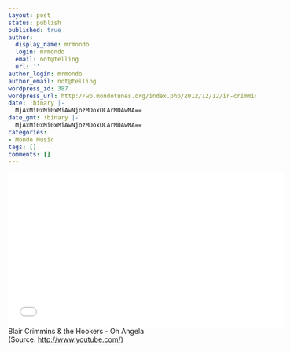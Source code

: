 ```yaml
---
layout: post
status: publish
published: true
author:
  display_name: mrmondo
  login: mrmondo
  email: not@telling
  url: ''
author_login: mrmondo
author_email: not@telling
wordpress_id: 387
wordpress_url: http://wp.mondotunes.org/index.php/2012/12/12/ir-crimmins-the-hookers-oh-angela/
date: !binary |-
  MjAxMi0xMi0xMiAwNjozMDoxOCArMDAwMA==
date_gmt: !binary |-
  MjAxMi0xMi0xMiAwNjozMDoxOCArMDAwMA==
categories:
- Mondo Music
tags: []
comments: []
---
```

<iframe width="560" height="315" src="//www.youtube.com/embed/s2lINxxuCDE" frameborder="0"> </iframe>
Blair Crimmins &amp; the Hookers - Oh Angela
<div class="attribution">(<span>Source:</span> <a href="http://www.youtube.com/">http://www.youtube.com/</a>)</div>
